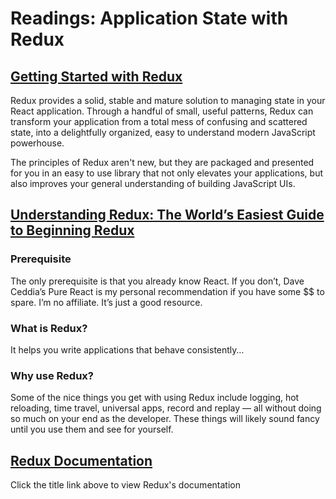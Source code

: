 # Readings: Application State with Redux
<!-- ### Author -->

## [Getting Started with Redux](https://egghead.io/courses/getting-started-with-redux)

Redux provides a solid, stable and mature solution to managing state in your React application. Through a handful of small, useful patterns, Redux can transform your application from a total mess of confusing and scattered state, into a delightfully organized, easy to understand modern JavaScript powerhouse.

The principles of Redux aren't new, but they are packaged and presented for you in an easy to use library that not only elevates your applications, but also improves your general understanding of building JavaScript UIs.

## [Understanding Redux: The World’s Easiest Guide to Beginning Redux](https://www.freecodecamp.org/news/understanding-redux-the-worlds-easiest-guide-to-beginning-redux-c695f45546f6/)

### Prerequisite

The only prerequisite is that you already know React. If you don’t, Dave Ceddia’s Pure React is my personal recommendation if you have some $$ to spare. I’m no affiliate. It’s just a good resource.

### What is Redux?

It helps you write applications that behave consistently…

### Why use Redux?

Some of the nice things you get with using Redux include logging, hot reloading, time travel, universal apps, record and replay — all without doing so much on your end as the developer. These things will likely sound fancy until you use them and see for yourself.

## [Redux Documentation](https://redux.js.org/)

Click the title link above to view Redux's documentation













